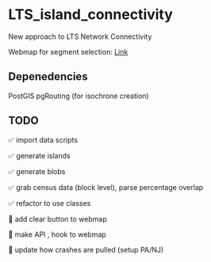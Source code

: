 # LTS_island_connectivity

New approach to LTS Network Connectivity

Webmap for segment selection:
[Link](https://dvrpc.github.io/LTS_island_connectivity/)

## Depenedencies
PostGIS
pgRouting (for isochrone creation)

## TODO

:white_check_mark: import data scripts

:white_check_mark: generate islands

:white_check_mark: generate blobs

:white_check_mark: grab census data (block level), parse percentage overlap

:white_check_mark: refactor to use classes

:black_square_button: add clear button to webmap

:black_square_button: make API , hook to webmap

:black_square_button: update how crashes are pulled (setup PA/NJ)


